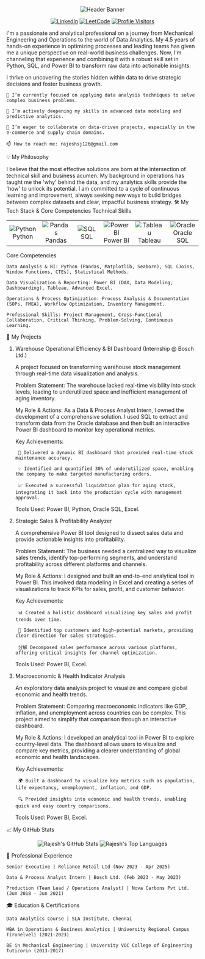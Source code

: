 <p align="center">
<img src="https://www.google.com/search?q=https://capsule-render.vercel.app/api%3Ftype%3Dwaving%26color%3D0077B5%26height%3D180%26section%3Dheader%26text%3DHi!%2520I%27m%2520Rajesh%2520S%26fontSize%3D90%26animation%3DfadeIn%26fontAlignY%3D38%26desc%3DResults-Driven%2520Data%2520Analyst%26descAlignY%3D51%26descAlign%3D62" alt="Header Banner"/>
</p>

<p align="center">
<a href="https://www.google.com/search?q=https://linkedin.com/in/rajeshsj12" target="_blank"><img src="https://www.google.com/search?q=https://img.shields.io/badge/LinkedIn-0077B5%3Fstyle%3Dfor-the-badge%26logo%3Dlinkedin%26logoColor%3Dwhite" alt="LinkedIn"/></a>
<a href="https://www.google.com/search?q=https://leetcode.com/u/rajeshsj12/" target="_blank"><img src="https://www.google.com/search?q=https://img.shields.io/badge/LeetCode-FFA116%3Fstyle%3Dfor-the-badge%26logo%3Dleetcode%26logoColor%3Dblack" alt="LeetCode"/></a>
<a href="https://github.com/rajeshsj12" target="_blank"><img src="https://www.google.com/search?q=https://komarev.com/ghpvc/%3Fusername%3Drajeshsj12%26label%3DProfile%2520Visitors%26color%3D0e75b6%26style%3Dflat" alt="Profile Visitors"/></a>
</p>

I'm a passionate and analytical professional on a journey from Mechanical Engineering and Operations to the world of Data Analytics. My 4.5 years of hands-on experience in optimizing processes and leading teams has given me a unique perspective on real-world business challenges. Now, I'm channeling that experience and combining it with a robust skill set in Python, SQL, and Power BI to transform raw data into actionable insights.

I thrive on uncovering the stories hidden within data to drive strategic decisions and foster business growth.

    🔭 I’m currently focused on applying data analysis techniques to solve complex business problems.

    🌱 I’m actively deepening my skills in advanced data modeling and predictive analytics.

    👯 I’m eager to collaborate on data-driven projects, especially in the e-commerce and supply chain domains.

    📫 How to reach me: rajeshsj126@gmail.com

💡 My Philosophy

I believe that the most effective solutions are born at the intersection of technical skill and business acumen. My background in operations has taught me the 'why' behind the data, and my analytics skills provide the 'how' to unlock its potential. I am committed to a cycle of continuous learning and improvement, always seeking new ways to build bridges between complex datasets and clear, impactful business strategy.
🛠️ My Tech Stack & Core Competencies
Technical Skills

<table>
<tr>
<td align="center" width="96">
<img src="https://img.shields.io/badge/python-3670A0?style=for-the-badge&logo=python&logoColor=ffdd54" alt="Python"/>
<br>Python
</td>
<td align="center" width="96">
<img src="https://www.google.com/search?q=https://img.shields.io/badge/pandas-%2523150458.svg%3Fstyle%3Dfor-the-badge%26logo%3Dpandas%26logoColor%3Dwhite" alt="Pandas"/>
<br>Pandas
</td>
<td align="center" width="96">
<img src="https://www.google.com/search?q=https://img.shields.io/badge/sql-%25234479A1.svg%3Fstyle%3Dfor-the-badge%26logo%3Dsql%26logoColor%3Dwhite" alt="SQL"/>
<br>SQL
</td>
<td align="center" width="96">
<img src="https://www.google.com/search?q=https://img.shields.io/badge/power%2520bi-F2C811%3Fstyle%3Dfor-the-badge%26logo%3Dpowerbi%26logoColor%3Dblack" alt="Power BI"/>
<br>Power BI
</td>
<td align="center" width="96">
<img src="https://www.google.com/search?q=https://img.shields.io/badge/tableau-E97627%3Fstyle%3Dfor-the-badge%26logo%3Dtableau%26logoColor%3Dwhite" alt="Tableau"/>
<br>Tableau
</td>
<td align="center" width="96">
<img src="https://www.google.com/search?q=https://img.shields.io/badge/Oracle-F80000%3Fstyle%3Dfor-the-badge%26logo%3Doracle%26logoColor%3Dwhite" alt="Oracle"/>
<br>Oracle SQL
</td>
</tr>
</table>
Core Competencies

    Data Analysis & BI: Python (Pandas, Matplotlib, Seaborn), SQL (Joins, Window Functions, CTEs), Statistical Methods.

    Data Visualization & Reporting: Power BI (DAX, Data Modeling, Dashboarding), Tableau, Advanced Excel.

    Operations & Process Optimization: Process Analysis & Documentation (SOPs, FMEA), Workflow Optimization, Inventory Management.

    Professional Skills: Project Management, Cross-Functional Collaboration, Critical Thinking, Problem-Solving, Continuous Learning.

🚀 My Projects
1. Warehouse Operational Efficiency & BI Dashboard (Internship @ Bosch Ltd.)

    A project focused on transforming warehouse stock management through real-time data visualization and analysis.

    Problem Statement: The warehouse lacked real-time visibility into stock levels, leading to underutilized space and inefficient management of aging inventory.

    My Role & Actions: As a Data & Process Analyst Intern, I owned the development of a comprehensive solution. I used SQL to extract and transform data from the Oracle database and then built an interactive Power BI dashboard to monitor key operational metrics.

    Key Achievements:

        🚀 Delivered a dynamic BI dashboard that provided real-time stock maintenance accuracy.

        💡 Identified and quantified 30% of underutilized space, enabling the company to make targeted manufacturing orders.

        📈 Executed a successful liquidation plan for aging stock, integrating it back into the production cycle with management approval.

    Tools Used: Power BI, Python, Oracle SQL, Excel.

    <!-- 🔗 View Project on GitHub -->

2. Strategic Sales & Profitability Analyzer

    A comprehensive Power BI tool designed to dissect sales data and provide actionable insights into profitability.

    Problem Statement: The business needed a centralized way to visualize sales trends, identify top-performing segments, and understand profitability across different platforms and channels.

    My Role & Actions: I designed and built an end-to-end analytical tool in Power BI. This involved data modeling in Excel and creating a series of visualizations to track KPIs for sales, profit, and customer behavior.

    Key Achievements:

        📊 Created a holistic dashboard visualizing key sales and profit trends over time.

        🎯 Identified top customers and high-potential markets, providing clear direction for sales strategies.

        分解 Decomposed sales performance across various platforms, offering critical insights for channel optimization.

    Tools Used: Power BI, Excel.

    <!-- 🔗 View Project on GitHub -->

3. Macroeconomic & Health Indicator Analysis

    An exploratory data analysis project to visualize and compare global economic and health trends.

    Problem Statement: Comparing macroeconomic indicators like GDP, inflation, and unemployment across countries can be complex. This project aimed to simplify that comparison through an interactive dashboard.

    My Role & Actions: I developed an analytical tool in Power BI to explore country-level data. The dashboard allows users to visualize and compare key metrics, providing a clearer understanding of global economic and health landscapes.

    Key Achievements:

        🌍 Built a dashboard to visualize key metrics such as population, life expectancy, unemployment, inflation, and GDP.

        🔍 Provided insights into economic and health trends, enabling quick and easy country comparisons.

    Tools Used: Power BI, Excel.

    <!-- 🔗 View Project on GitHub -->

📈 My GitHub Stats

<p align="center">
<img src="https://www.google.com/search?q=https://github-readme-stats.vercel.app/api%3Fusername%3Drajeshsj12%26show_icons%3Dtrue%26theme%3Dtokyonight%26hide_border%3Dtrue%26include_all_commits%3Dtrue%26count_private%3Dtrue" alt="Rajesh's GitHub Stats" />
<img src="https://www.google.com/search?q=https://github-readme-stats.vercel.app/api/top-langs/%3Fusername%3Drajeshsj12%26layout%3Dcompact%26theme%3Dtokyonight%26hide_border%3Dtrue" alt="Rajesh's Top Languages" />
</p>
💼 Professional Experience

    Senior Executive | Reliance Retail Ltd (Nov 2023 - Apr 2025)

    Data & Process Analyst Intern | Bosch Ltd. (Feb 2023 - May 2023)

    Production (Team Lead / Operations Analyst) | Nova Carbons Pvt Ltd. (Jun 2018 - Jun 2021)

🎓 Education & Certifications

    Data Analytics Course | SLA Institute, Chennai

    MBA in Operations & Business Analytics | University Regional Campus Tirunelveli (2021-2023)

    BE in Mechanical Engineering | University VOC College of Engineering Tuticorin (2013-2017)
